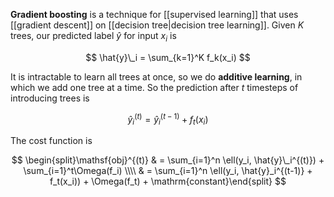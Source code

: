 **Gradient boosting** is a technique for [[supervised learning]] that uses [[gradient descent]] on [[decision tree|decision tree learning]]. Given $K$ trees, our predicted label $\hat{y}$ for input $x_i$ is

$$
\hat{y}\_i = \sum_{k=1}^K f_k(x_i)
$$

It is intractable to learn all trees at once, so we do **additive learning**, in which we add one tree at a time. So the prediction after $t$ timesteps of introducing trees is

$$
\hat{y}_i^{(t)} = \hat{y}_i^{(t-1)} + f_t(x_i)
$$

The cost function is

$$
\begin{split}\mathsf{obj}^{(t)} & = \sum_{i=1}^n \ell(y_i, \hat{y}\_i^{(t)}) + \sum_{i=1}^t\Omega(f_i) \\\\
          & = \sum_{i=1}^n \ell(y_i, \hat{y}_i^{(t-1)} + f_t(x_i)) + \Omega(f_t) + \mathrm{constant}\end{split}
$$
